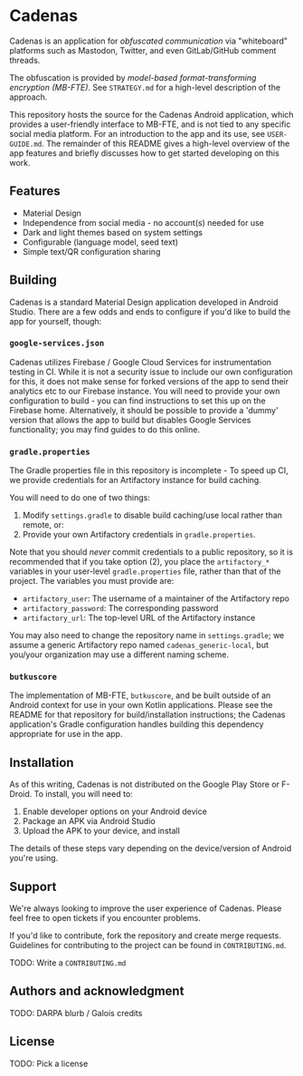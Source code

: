 # Cadenas

Cadenas is an application for _obfuscated communication_ via "whiteboard"
platforms such as Mastodon, Twitter, and even GitLab/GitHub comment threads.

The obfuscation is provided by _model-based format-transforming encryption
(MB-FTE)_.  See `STRATEGY.md` for a high-level description of the approach.

This repository hosts the source for the Cadenas Android application, which
provides a user-friendly interface to MB-FTE, and is not tied to any specific
social media platform. For an introduction to the app and its use, see
`USER-GUIDE.md`. The remainder of this README gives a high-level overview of
the app features and briefly discusses how to get started developing on this
work.

## Features

- Material Design
- Independence from social media - no account(s) needed for use
- Dark and light themes based on system settings
- Configurable (language model, seed text)
- Simple text/QR configuration sharing

## Building

Cadenas is a standard Material Design application developed in Android Studio.
There are a few odds and ends to configure if you'd like to build the app for
yourself, though:

### `google-services.json`

Cadenas utilizes Firebase / Google Cloud Services for instrumentation testing
in CI. While it is not a security issue to include our own configuration for
this, it does not make sense for forked versions of the app to send their
analytics etc to our Firebase instance. You will need to provide your own
configuration to build - you can find instructions to set this up on the
Firebase home. Alternatively, it should be possible to provide a 'dummy'
version that allows the app to build but disables Google Services
functionality; you may find guides to do this online.

### `gradle.properties`

The Gradle properties file in this repository is incomplete - To speed up CI,
we provide credentials for an Artifactory instance for build caching.

You will need to do one of two things:

1. Modify `settings.gradle` to disable build caching/use local rather than
   remote, or:
2. Provide your own Artifactory credentials in `gradle.properties`.

Note that you should _never_ commit credentials to a public repository, so it
is recommended that if you take option (2), you place the `artifactory_*`
variables in your user-level `gradle.properties` file, rather than that of the
project. The variables you must provide are:

- `artifactory_user`: The username of a maintainer of the Artifactory repo
- `artifactory_password`: The corresponding password
- `artifactory_url`: The top-level URL of the Artifactory instance

You may also need to change the repository name in `settings.gradle`; we assume
a generic Artifactory repo named `cadenas_generic-local`, but you/your
organization may use a different naming scheme.

### `butkuscore`

The implementation of MB-FTE, `butkuscore`, and be built outside of an Android
context for use in your own Kotlin applications. Please see the README for that
repository for build/installation instructions; the Cadenas application's Gradle
configuration handles building this dependency appropriate for use in the app.

## Installation

As of this writing, Cadenas is not distributed on the Google Play Store or
F-Droid. To install, you will need to:

1. Enable developer options on your Android device
2. Package an APK via Android Studio
3. Upload the APK to your device, and install

The details of these steps vary depending on the device/version of Android
you're using.

## Support

We're always looking to improve the user experience of Cadenas. Please feel free
to open tickets if you encounter problems.

If you'd like to contribute, fork the repository and create merge requests.
Guidelines for contributing to the project can be found in `CONTRIBUTING.md`.

TODO: Write a `CONTRIBUTING.md`

## Authors and acknowledgment

TODO: DARPA blurb / Galois credits

## License

TODO: Pick a license
